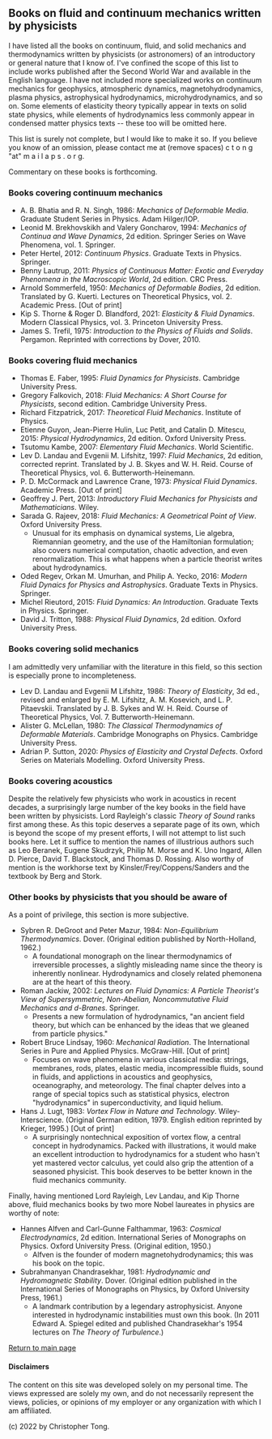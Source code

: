 ## Books on fluid and continuum mechanics written by physicists

I have listed all the books on continuum, fluid, and solid mechanics and thermodynamics written by physicists (or astronomers) of an introductory or general nature that I know of.
I've confined the scope of this list to include works published after the Second World War and available in the English language.  I have not included
more specialized works on continuum mechanics for geophysics, atmospheric dynamics, magnetohydrodynamics, plasma physics, astrophysical hydrodynamics, microhydrodynamics, and so on. 
Some elements of elasticity theory typically appear in texts on solid state physics, while elements of hydrodynamics less commonly appear in condensed matter physics texts -- these too will be omitted here.

This list is surely not complete, but I would like to make it so.  If you believe you know of an omission, please contact me at (remove spaces) c t o n g "at" m a i l a p s . o r g.

Commentary on these books is forthcoming.

### Books covering continuum mechanics

- A. B. Bhatia and R. N. Singh, 1986:  *Mechanics of Deformable Media*.  Graduate Student Series in Physics.  Adam Hilger/IOP.
- Leonid M. Brekhovskikh and Valery Goncharov, 1994:  *Mechanics of Continua and Wave Dynamics*, 2d edition.  Springer Series on Wave Phenomena, vol. 1.  Springer.
- Peter Hertel, 2012:  *Continuum Physics*.  Graduate Texts in Physics.  Springer.
- Benny Lautrup, 2011:  *Physics of Continuous Matter: Exotic and Everyday Phenomena in the Macroscopic World*, 2d edition. CRC Press.
- Arnold Sommerfeld, 1950:  *Mechanics of Deformable Bodies*, 2d edition.  Translated by G. Kuerti.  Lectures on Theoretical Physics, vol. 2.  Academic Press.  \[Out of print\]
- Kip S. Thorne & Roger D. Blandford, 2021:  *Elasticity & Fluid Dynamics*.  Modern Classical Physics, vol. 3.  Princeton University Press.
- James S. Trefil, 1975:  *Introduction to the Physics of Fluids and Solids*.  Pergamon.  Reprinted with corrections by Dover, 2010.

### Books covering fluid mechanics

- Thomas E. Faber, 1995:  *Fluid Dynamics for Physicists*. Cambridge University Press.
- Gregory Falkovich, 2018:  *Fluid Mechanics: A Short Course for Physicists*, second edition. Cambridge University Press.
- Richard Fitzpatrick, 2017:  *Theoretical Fluid Mechanics*.  Institute of Physics.
- Etienne Guyon, Jean-Pierre Hulin, Luc Petit, and Catalin D. Mitescu, 2015:  *Physical Hydrodynamics*, 2d edition.  Oxford University Press.
- Tsutomu Kambe, 2007:  *Elementary Fluid Mechanics*. World Scientific.
- Lev D. Landau and Evgenii M. Lifshitz, 1997:  *Fluid Mechanics*, 2d edition, corrected reprint. Translated by J. B. Skyes and W. H. Reid.  Course of Theoretical Physics, vol. 6.  Butterworth-Heinemann.
- P. D. McCormack and Lawrence Crane, 1973:  *Physical Fluid Dynamics*.  Academic Press.  \[Out of print\]
- Geoffrey J. Pert, 2013:  *Introductory Fluid Mechanics for Physicists and Mathematicians*. Wiley.
- Sarada G. Rajeev, 2018: *Fluid Mechanics: A Geometrical Point of View*. Oxford University Press.
    - Unusual for its emphasis on dynamical systems, Lie algebra, Riemannian geometry, and the use of the Hamiltonian formulation; also covers numerical computation, chaotic advection, and even renormalization.  This is what happens when a particle theorist writes about hydrodynamics.
- Oded Regev, Orkan M. Umurhan, and Philip A. Yecko, 2016:  *Modern Fluid Dynaics for Physics and Astrophysics*.  Graduate Texts in Physics.  Springer.
- Michel Rieutord, 2015:  *Fluid Dynamics: An Introduction*. Graduate Texts in Physics.  Springer.
- David J. Tritton, 1988: *Physical Fluid Dynamics*, 2d edition. Oxford University Press.

### Books covering solid mechanics

I am admittedly very unfamiliar with the literature in this field, so this section is especially prone to incompleteness.

- Lev D. Landau and Evgenii M Lifshitz, 1986:  *Theory of Elasticity*, 3d ed., revised and enlarged by E. M. Lifshitz, A. M. Kosevich, and L. P. Pitaevskii.  Translated by J. B. Sykes and W. H. Reid.  Course of Theoretical Physics, Vol. 7.  Butterworth-Heinemann.
- Alister G. McLellan, 1980:  *The Classical Thermodynamics of Deformable Materials*.  Cambridge Monographs on Physics.  Cambridge University Press.
- Adrian P. Sutton, 2020:  *Physics of Elasticity and Crystal Defects*.  Oxford Series on Materials Modelling.  Oxford University Press.

### Books covering acoustics

Despite the relatively few physicists who work in acoustics in recent decades, a surprisingly large number of the key books in the field have been written
by physicists.  Lord Rayleigh's classic *Theory of Sound* ranks first among these.  As this topic deserves a separate page of its own, which is beyond the scope
of my present efforts, I will not attempt to list such books here.  Let it suffice to mention the names of illustrious authors such as Leo Beranek, Eugene Skudrzyk, 
Philip M. Morse and K. Uno Ingard, Allen D. Pierce, David T. Blackstock, and Thomas D. Rossing.  Also worthy of mention is the workhorse text by 
Kinsler/Frey/Coppens/Sanders and the textbook by Berg and Stork.


### Other books by physicists that you should be aware of

As a point of privilege, this section is more subjective.

- Sybren R. DeGroot and Peter Mazur, 1984:  *Non-Equilibrium Thermodynamics*.  Dover.  (Original edition published by North-Holland, 1962.)
    - A foundational monograph on the linear thermodynamics of irreversible processes, a slightly misleading name since the theory is inherently nonlinear.  Hydrodynamics and closely related phemonena are at the heart of this theory.
- Roman Jackiw, 2002:  *Lectures on Fluid Dynamics: A Particle Theorist's View of Supersymmetric, Non-Abelian, Noncommutative Fluid Mechanics and d-Branes*. Springer.
    - Presents a new formulation of hydrodynamics, "an ancient field theory, but which can be enhanced by the ideas that we gleaned from particle physics."  
- Robert Bruce Lindsay, 1960:  *Mechanical Radiation*.  The International Series in Pure and Applied Physics.  McGraw-Hill.  \[Out of print\]
    - Focuses on wave phenomena in various classical media:  strings, membranes, rods, plates, elastic media, incompressible fluids, sound in fluids, and applictions in acoustics and geophysics, oceanography, and meteorology.  The final chapter delves into a range of special topics such as statistical physics, electron "hydrodynamics" in superconductivity, and liquid helium.
- Hans J. Lugt, 1983:  *Vortex Flow in Nature and Technology*.  Wiley-Interscience.  (Original German edition, 1979.  English edition reprinted by Krieger, 1995.) \[Out of print\]
    - A surprisingly nontechnical exposition of vortex flow, a central concept in hydrodynamics.  Packed with illustrations, it would make an excellent introduction to hydrodynamics for a student who hasn't yet mastered vector calculus, yet could also grip the attention of a seasoned physicist.  This book deserves to be better known in the fluid mechanics community.

Finally, having mentioned Lord Rayleigh, Lev Landau, and Kip Thorne above, fluid mechanics books by two more Nobel laureates in physics are worthy of note:

- Hannes Alfven and Carl-Gunne Falthammar, 1963: *Cosmical Electrodynamics*, 2d edition. International Series of Monographs on Physics.  Oxford University Press.  (Original edition, 1950.)
    - Alfven is the founder of modern magnetohydrodynamics; this was his book on the topic.
- Subrahmanyan Chandrasekhar, 1981:  *Hydrodynamic and Hydromagnetic Stability*.  Dover.  (Original edition published in the International Series of Monographs on Physics, by Oxford University Press, 1961.)
    - A landmark contribution by a legendary astrophysicist.  Anyone interested in hydrodynamic instabilities must own this book.  (In 2011 Edward A. Spiegel  edited and published Chandrasekhar's 1954 lectures on *The Theory of Turbulence*.)

[Return to main page](https://hydrodynamicstability.github.io/Invitation-to-Hydrodynamics/)

#### Disclaimers

The content on this site was developed solely on my personal time. The views expressed are solely my own, and do not necessarily represent the views, policies, or opinions of my employer or any organization with which I am affiliated.

(c) 2022 by Christopher Tong.  
